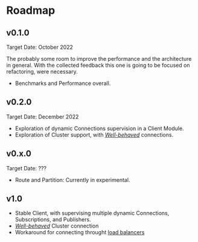 # Roadmap

## v0.1.0

Target Date: October 2022

The probably some room to improve the performance and the architecture in general. With the collected feedback this one is going to be focused on refactoring, were necessary.

- Benchmarks and Performance overall.

## v0.2.0

Target Date: December 2022

- Exploration of dynamic Connections supervision in a Client Module.
- Exploration of Cluster support, with [_Well-behaved_](https://blog.rabbitmq.com/posts/2021/07/connecting-to-streams/#:~:text=Well%2Dbehaved%20Clients) connections.

## v0.x.0

Target Date: ???

- Route and Partition: Currently in experimental.

## v1.0

- Stable Client, with supervising multiple dynamic Connections, Subscriptions, and Publishers.
- [_Well-behaved_](https://blog.rabbitmq.com/posts/2021/07/connecting-to-streams/#:~:text=Well%2Dbehaved%20Clients) Cluster connection
- Workaround for connecting throught [load balancers](https://blog.rabbitmq.com/posts/2021/07/connecting-to-streams#:~:text=Client%20Workaround%20With%20a%20Load%20Balancer)
